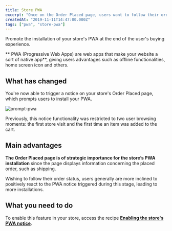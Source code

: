 ```yaml
---
title: Store PWA
excerpt: "Once on the Order Placed page, users want to follow their order’s status. A notice prompting the installation of your store’s PWA seems rather strategic at this point, wouldn’t you say? If you agree, then you will definitely like this improvement."
createdAt: "2019-11-11T14:47:00.000Z"
tags: ["pwa", "store-pwa"]
---
```


Promote the installation of your store's PWA at the end of the user's buying experience.

** PWA (Progressive Web Apps) are web apps that make your website a sort of native app**, giving users advantages such as offline functionalities, home screen icon and others.  

## What has changed

You're now able to trigger a notice on your store's Order Placed page, which prompts users to install your PWA.

![prompt-pwa](https://user-images.githubusercontent.com/52087100/68609889-40aded80-0495-11ea-9e08-db9e8fb121aa.png)

Previously, this notice functionality was restricted to two user browsing moments: the first store visit and the first time an item was added to the cart.

## Main advantages

**The Order Placed page is of strategic importance for the store’s PWA installation** since the page displays information concerning the placed order, such as shipping. 

Wishing to follow their order status, users generally are more inclined to positively react to the PWA notice triggered during this stage, leading to more installations.

## What you need to do

To enable this feature in your store, access the recipe [**Enabling the store's PWA notice**](https://vtex.io/docs/recipes/store/enabling-the-stores-pwa-notice).
